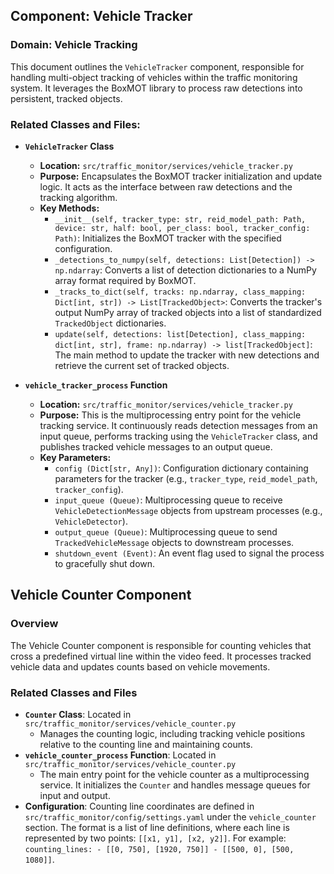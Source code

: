 ## Component: Vehicle Tracker

### Domain: Vehicle Tracking

This document outlines the `VehicleTracker` component, responsible for handling multi-object tracking of vehicles within the traffic monitoring system. It leverages the BoxMOT library to process raw detections into persistent, tracked objects.

### Related Classes and Files:

- **`VehicleTracker` Class**

  - **Location:** `src/traffic_monitor/services/vehicle_tracker.py`
  - **Purpose:** Encapsulates the BoxMOT tracker initialization and update logic. It acts as the interface between raw detections and the tracking algorithm.
  - **Key Methods:**
    - `__init__(self, tracker_type: str, reid_model_path: Path, device: str, half: bool, per_class: bool, tracker_config: Path)`: Initializes the BoxMOT tracker with the specified configuration.
    - `_detections_to_numpy(self, detections: List[Detection]) -> np.ndarray`: Converts a list of detection dictionaries to a NumPy array format required by BoxMOT.
    - `_tracks_to_dict(self, tracks: np.ndarray, class_mapping: Dict[int, str]) -> List[TrackedObject>`: Converts the tracker's output NumPy array of tracked objects into a list of standardized `TrackedObject` dictionaries.
    - `update(self, detections: list[Detection], class_mapping: dict[int, str], frame: np.ndarray) -> list[TrackedObject]`: The main method to update the tracker with new detections and retrieve the current set of tracked objects.

- **`vehicle_tracker_process` Function**
  - **Location:** `src/traffic_monitor/services/vehicle_tracker.py`
  - **Purpose:** This is the multiprocessing entry point for the vehicle tracking service. It continuously reads detection messages from an input queue, performs tracking using the `VehicleTracker` class, and publishes tracked vehicle messages to an output queue.
  - **Key Parameters:**
    - `config (Dict[str, Any])`: Configuration dictionary containing parameters for the tracker (e.g., `tracker_type`, `reid_model_path`, `tracker_config`).
    - `input_queue (Queue)`: Multiprocessing queue to receive `VehicleDetectionMessage` objects from upstream processes (e.g., `VehicleDetector`).
    - `output_queue (Queue)`: Multiprocessing queue to send `TrackedVehicleMessage` objects to downstream processes.
    - `shutdown_event (Event)`: An event flag used to signal the process to gracefully shut down.

## Vehicle Counter Component

### Overview

The Vehicle Counter component is responsible for counting vehicles that cross a predefined virtual line within the video feed. It processes tracked vehicle data and updates counts based on vehicle movements.

### Related Classes and Files

- **`Counter` Class**: Located in `src/traffic_monitor/services/vehicle_counter.py`
  - Manages the counting logic, including tracking vehicle positions relative to the counting line and maintaining counts.
- **`vehicle_counter_process` Function**: Located in `src/traffic_monitor/services/vehicle_counter.py`
  - The main entry point for the vehicle counter as a multiprocessing service. It initializes the `Counter` and handles message queues for input and output.
- **Configuration**: Counting line coordinates are defined in `src/traffic_monitor/config/settings.yaml` under the `vehicle_counter` section. The format is a list of line definitions, where each line is represented by two points: `[[x1, y1], [x2, y2]]`. For example: `counting_lines: - [[0, 750], [1920, 750]] - [[500, 0], [500, 1080]]`.
